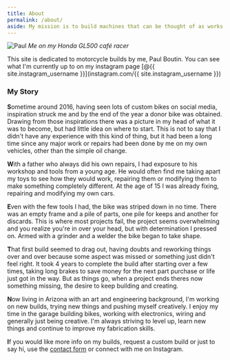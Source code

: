 ```yaml
---
title: About
permalink: /about/
aside: My mission is to build machines that can be thought of as works of art, inspired by clean lines and functional simplicity.
---
```


![Paul](/bikes/assets/img/Paul.jpg#border)
*Me on my Honda GL500 café racer*

This site is dedicated to motorcycle builds by me, Paul Boutin. You can see what I'm currently up to on my instagram page [@{{ site.instagram_username }}](instagram.com/{{ site.instagram_username }})

### My Story
**S**ometime around 2016, having seen lots of custom bikes on social media, inspiration struck me and by the end of the year a donor bike was obtained. Drawing from those inspirations there was a picture in my head of what it was to become, but had little idea on where to start. This is not to say that I didn't have any experience with this kind of thing, but it had been a long time since any major work or repairs had been done by me on my own vehicles, other than the simple oil change. 

**W**ith a father who always did his own repairs, I had exposure to his workshop and tools from a young age. He would often find me taking apart my toys to see how they would work, repairing them or modifying them to make something completely different. At the age of 15 I was already fixing, repairing and modifying my own cars. 

**E**ven with the few tools I had, the bike was striped down in no time. There was an empty frame and a pile of parts, one pile for keeps and another for discards. This is where most projects fail, the project seems overwhelming and you realize you're in over your head, but with determination I pressed on. Armed with a grinder and a welder the bike began to take shape. 

**T**hat first build seemed to drag out, having doubts and reworking things over and over because some aspect was missed or something just didn't feel right. It took 4 years to complete the build after starting over a few times, taking long brakes to save money for the next part purchase or life just got in the way. But as things go, when a project ends theres now something missing, the desire to keep building and creating. 

**N**ow living in Arizona with an art and engineering background, I'm working on new builds, trying new things and pushing myself creatively. I enjoy my time in the garage building bikes, working with electronics, wiring and generally just being creative. I'm always striving to level up, learn new things and continue to improve my fabrication skills.

**I**f you would like more info on my builds, request a custom build or just to say hi, use the [contact form](/bikes/contact/) or connect with me on Instagram.